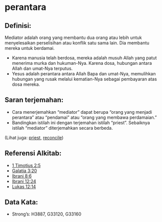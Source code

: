 # perantara

## Definisi:

Mediator adalah orang yang membantu dua orang atau lebih untuk menyelesaikan perselisihan atau konflik satu sama lain. Dia membantu mereka untuk berdamai.

* Karena manusia telah berdosa, mereka adalah musuh Allah yang patut menerima murka dan hukuman-Nya. Karena dosa, hubungan antara Allah dan umat-Nya terputus.
* Yesus adalah perantara antara Allah Bapa dan umat-Nya, memulihkan hubungan yang rusak melalui kematian-Nya sebagai pembayaran atas dosa mereka.

## Saran terjemahan:

* Cara menerjemahkan “mediator” dapat berupa “orang yang menjadi perantara” atau “pendamai” atau “orang yang membawa perdamaian.”
* Bandingkan istilah ini dengan terjemahan istilah “priest”. Sebaiknya istilah “mediator” diterjemahkan secara berbeda.

(Lihat juga: [priest](../kt/priest.md), [reconcile](../kt/reconcile.md))

## Referensi Alkitab:

* [1 Timotius 2:5](rc://en/tn/help/1ti/02/05)
* [Galatia 3:20](rc://en/tn/help/gal/03/20)
* [Ibrani 8:6](rc://en/tn/help/heb/08/06)
* [Ibrani 12:24](rc://en/tn/help/heb/12/24)
* [Lukas 12:14](rc://en/tn/help/luk/12/14)

## Data Kata:

* Strong’s: H3887, G33120, G33160
